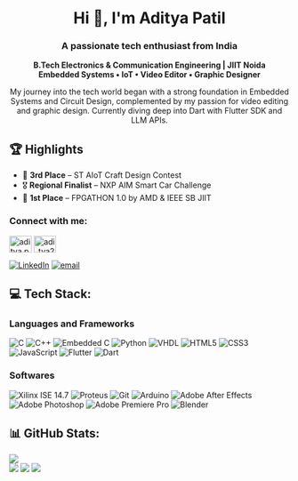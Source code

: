 <h1 align="center">Hi 👋, I'm Aditya Patil</h1>
<h3 align="center">A passionate tech enthusiast from India</h3>
<p align = "center"><b>B.Tech Electronics & Communication Engineering | JIIT Noida <br/> Embedded Systems • IoT • Video Editor • Graphic Designer</b></p>
<p align = "center">My journey into the tech world began with a strong foundation in Embedded Systems and Circuit Design, complemented by my passion for video editing and graphic design. Currently diving deep into Dart with Flutter SDK and LLM APIs.</p>

## 🏆 Highlights

- 🧠 **3rd Place** – ST AIoT Craft Design Contest
- 🎖️ **Regional Finalist** – NXP AIM Smart Car Challenge
- 🥇 **1st Place** – FPGATHON 1.0 by AMD & IEEE SB JIIT


<h3 align="left">Connect with me:</h3>
<p align="left">
<a href="https://codeforces.com/profile/aditya.patil_21" target="blank"><img align="center" src="https://raw.githubusercontent.com/rahuldkjain/github-profile-readme-generator/master/src/images/icons/Social/codeforces.svg" alt="aditya.patil_21" height="30" width="40" /></a>
<a href="https://www.leetcode.com/adi_tya21" target="blank"><img align="center" src="https://raw.githubusercontent.com/rahuldkjain/github-profile-readme-generator/master/src/images/icons/Social/leet-code.svg" alt="adi_tya21" height="30" width="40" /></a>
</p>

[![LinkedIn](https://img.shields.io/badge/LinkedIn-%230077B5.svg?logo=linkedin&logoColor=white)](https://linkedin.com/in/adityapatil003) [![email](https://img.shields.io/badge/Email-D14836?logo=gmail&logoColor=white)](mailto:adityakpatil003@gmail.com) 

## 💻 Tech Stack:
### Languages and Frameworks
![C](https://img.shields.io/badge/C-%2300599C.svg?style=flat&logo=c&logoColor=white)
![C++](https://img.shields.io/badge/C++-%2300599C.svg?style=flat&logo=c%2B%2B&logoColor=white)
![Embedded C](https://img.shields.io/badge/Embedded%20C-%2300599C.svg?style=flat)
![Python](https://img.shields.io/badge/Python-3670A0?style=flat&logo=python&logoColor=ffdd54)
![VHDL](https://img.shields.io/badge/VHDL-3670A0?style=flat)
![HTML5](https://img.shields.io/badge/Html5-%23E34F26.svg?style=flat&logo=html5&logoColor=white)
![CSS3](https://img.shields.io/badge/CSS3-%231572B6.svg?style=flat&logo=css&logoColor=white) 
![JavaScript](https://img.shields.io/badge/JavaScript-%23323330.svg?style=flat&logo=javascript&logoColor=%23F7DF1E)
![Flutter](https://img.shields.io/badge/Flutter-%2302569B.svg?style=flat&logo=Flutter&logoColor=white)
![Dart](https://img.shields.io/badge/Dart-%230175C2.svg?style=flat&logo=dart&logoColor=white)

### Softwares
![Xilinx ISE 14.7](https://img.shields.io/badge/Xilinx%20ISE%2014.7-1C79B3.svg?style=flat)
![Proteus](https://img.shields.io/badge/Proteus-1C79B3.svg?style=flat&logo=proteus)
![Git](https://img.shields.io/badge/Git-%23F05033.svg?style=flat&logo=git&logoColor=white)
![Arduino](https://img.shields.io/badge/-Arduino-00979D?style=flat&logo=Arduino&logoColor=white)
![Adobe After Effects](https://img.shields.io/badge/Adobe%20After%20Effects-9999FF.svg?style=flat)
![Adobe Photoshop](https://img.shields.io/badge/Adobe%20Photoshop-%2331A8FF.svg?style=flat)
![Adobe Premiere Pro](https://img.shields.io/badge/Adobe%20Premiere%20Pro-9999FF.svg?style=flat)
![Blender](https://img.shields.io/badge/Blender%203D-%23F5792A.svg?style=flat&logo=blender&logoColor=white)

## 📊 GitHub Stats:
![](https://github-readme-stats.vercel.app/api/top-langs/?username=aditya08p&theme=tokyonight&hide_border=false&include_all_commits=false&count_private=false&layout=compact) <br/>
![](https://github-readme-stats.vercel.app/api?username=aditya08p&theme=tokyonight&hide_border=false&include_all_commits=false&count_private=false)
![](https://nirzak-streak-stats.vercel.app/?user=aditya08p&theme=tokyonight&hide_border=false)
![](https://github-contributor-stats.vercel.app/api?username=aditya08p&limit=3&theme=tokyonight&combine_all_yearly_contributions=true)
